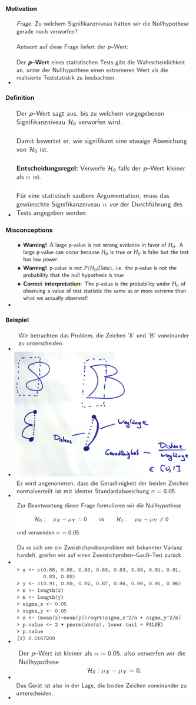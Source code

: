 ### Motivation
+ ![](Pasted%20image%2020221208124621.png)

### Definition
+ ![](Pasted%20image%2020221208124743.png)

### Misconceptions
+ ![](Pasted%20image%2020230115143024.png)

### Beispiel
+ ![](Pasted%20image%2020221208124847.png)
+ ![](Pasted%20image%2020221208125106.png)
+ ![](Pasted%20image%2020221208125131.png)
+ ![](Pasted%20image%2020221208125254.png)
+ ![](Pasted%20image%2020221208125336.png)
+ ![](Pasted%20image%2020221208125358.png)
+ ![](Pasted%20image%2020221208125412.png)